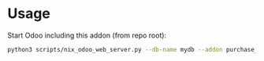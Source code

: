 # Usage

Start Odoo including this addon (from repo root):

```bash
python3 scripts/nix_odoo_web_server.py --db-name mydb --addon purchase_product_packaging_container_deposit
```
